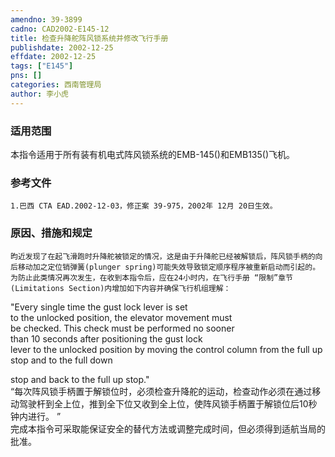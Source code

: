 ```yaml
---
amendno: 39-3899  
cadno: CAD2002-E145-12  
title: 检查升降舵阵风锁系统并修改飞行手册  
publishdate: 2002-12-25  
effdate: 2002-12-25  
tags: ["E145"]  
pns: []  
categories: 西南管理局  
author: 李小虎  
---
```

  
### 适用范围  
本指令适用于所有装有机电式阵风锁系统的EMB-145()和EMB135()飞机。  
  
<!--more-->  
### 参考文件  
    1.巴西 CTA EAD.2002-12-03，修正案 39-975，2002年 12月 20日生效。  
  
### 原因、措施和规定  
    昀近发现了在起飞滑跑时升降舵被锁定的情况，这是由于升降舵已经被解锁后，阵风锁手柄的向后移动加之定位销弹簧(plunger spring)可能失效导致锁定顺序程序被重新启动而引起的。为防止此类情况再次发生，在收到本指令后，应在24小时内，在飞行手册 “限制”章节(Limitations Section)内增加如下内容并确保飞行机组理解：  
"Every  single  time  the  gust  lock  lever  is  set  
to  the  unlocked  position,  the  elevator  movement  must  
be  checked.  This  check  must  be  performed  no  sooner  
than  10  seconds  after  positioning  the  gust  lock  
lever to the unlocked position by moving the control column from the full up stop and to the full down  
  
stop and back to the full up stop."  
“每次阵风锁手柄置于解锁位时，必须检查升降舵的运动，检查动作必须在通过移动驾驶杆到全上位，推到全下位又收到全上位，使阵风锁手柄置于解锁位后10秒钟内进行。 ”  
完成本指令可采取能保证安全的替代方法或调整完成时间，但必须得到适航当局的批准。  
